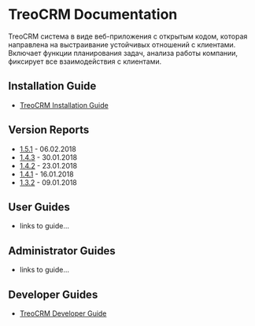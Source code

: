 # TreoCRM Documentation
TreoCRM система в виде веб-приложения с открытым кодом, которая направлена на выстраивание устойчивых отношений с клиентами. 
Включает функции планирования задач, анализа работы компании, фиксирует все взаимодействия с клиентами.

## Installation Guide ##
* [TreoCRM Installation Guide](installation-guide/readme.md)

## Version Reports ##
* [1.5.1](versions/151.md) - 06.02.2018
* [1.4.3](versions/143.md) - 30.01.2018
* [1.4.2](versions/142.md) - 23.01.2018
* [1.4.1](versions/141.md) - 16.01.2018
* [1.3.2](versions/132.md) - 09.01.2018

## User Guides ##
* links to guide...

## Administrator Guides ##
* links to guide...

## Developer Guides ##
* [TreoCRM Developer Guide](developer-guide/readme.md)
